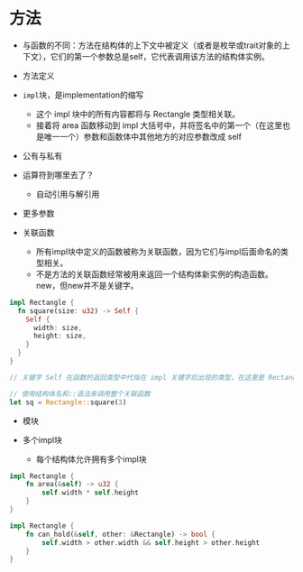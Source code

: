 # 方法

- 与函数的不同：方法在结构体的上下文中被定义（或者是枚举或trait对象的上下文），它们的第一个参数总是self，它代表调用该方法的结构体实例。

- 方法定义

- `impl`块，是implementation的缩写
  - 这个 impl 块中的所有内容都将与 Rectangle 类型相关联。
  - 接着将 area 函数移动到 impl 大括号中，并将签名中的第一个（在这里也是唯一一个）参数和函数体中其他地方的对应参数改成 self

- 公有与私有

- 运算符到哪里去了？
  - 自动引用与解引用

- 更多参数

- 关联函数
  - 所有impl块中定义的函数被称为关联函数，因为它们与impl后面命名的类型相关。
  - 不是方法的关联函数经常被用来返回一个结构体新实例的构造函数。new，但new并不是关键字。

```rs
impl Rectangle {
  fn square(size: u32) -> Self {
    Self {
      width: size,
      height: size,
    }
  }
}

// 关键字 Self 在函数的返回类型中代指在 impl 关键字后出现的类型，在这里是 Rectangle

// 使用结构体名和::语法来调用整个关联函数
let sq = Rectangle::square(3)
```

- 模块

- 多个impl块
  - 每个结构体允许拥有多个impl块

```rs
impl Rectangle {
    fn area(&self) -> u32 {
        self.width * self.height
    }
}

impl Rectangle {
    fn can_hold(&self, other: &Rectangle) -> bool {
        self.width > other.width && self.height > other.height
    }
}
```


